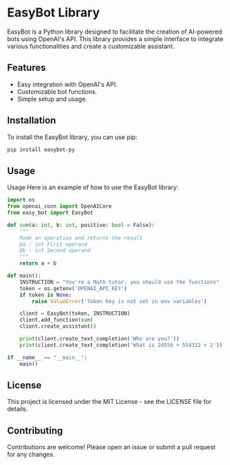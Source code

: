 # EasyBot Library

EasyBot is a Python library designed to facilitate the creation of AI-powered bots using OpenAI's API. This library provides a simple interface to integrate various functionalities and create a customizable assistant.

## Features

- Easy integration with OpenAI's API.
- Customizable bot functions.
- Simple setup and usage.

## Installation

To install the EasyBot library, you can use pip:

```bash
pip install easybot-py
```

## Usage

Usage
Here is an example of how to use the EasyBot library:

```python
import os
from openai_conn import OpenAICore
from easy_bot import EasyBot

def sum(a: int, b: int, positive: bool = False):
    """
    Made an operation and returns the result
    @a : int First operand
    @b : int Second operand
    """
    return a + b

def main():
    INSTRUCTION = "You're a Math tutor, you should use the functions"
    token = os.getenv('OPENAI_API_KEY')
    if token is None:
        raise ValueError('Token key is not set in env variables')

    client = EasyBot(token, INSTRUCTION)
    client.add_function(sum)
    client.create_assistant()

    print(client.create_text_completion('Who are you?'))
    print(client.create_text_completion('What is 24556 + 554322 + 2'))

if __name__ == "__main__":
    main()
```

## License

This project is licensed under the MIT License - see the LICENSE file for details.

## Contributing

Contributions are welcome! Please open an issue or submit a pull request for any changes.
